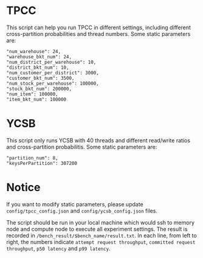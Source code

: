 # TPCC
This script can help you run TPCC in different settings, including different cross-partition probabilities and thread numbers. Some static parameters are: 

```
"num_warehouse": 24,
"warehouse_bkt_num": 24,
"num_district_per_warehouse": 10,
"district_bkt_num": 10,
"num_customer_per_district": 3000,
"customer_bkt_num": 3500,
"num_stock_per_warehouse": 100000,
"stock_bkt_num": 200000,
"num_item": 100000,
"item_bkt_num": 100000
```

# YCSB
This script only runs YCSB with 40 threads and different read/write ratios and cross-partition probabilitis. Some static parameters are:

```
"partition_num": 8,
"keysPerPartition": 307200
```

# Notice
If you want to modify static parameters, please update ```config/tpcc_config.json``` and ```config/ycsb_config.json``` files.

The script should be run in your local machine which would ssh to memory node and compute node to execute all experiment settings. The result is recorded in ```/bench_result/$bench_name/result.txt```. In each line, from left to right, the numbers indicate ```attempt request throughput```, ```committed request throughput```, ```p50 latency``` and ```p99 latency```.
